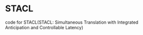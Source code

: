 # STACL
code for STACL(STACL: Simultaneous Translation with Integrated Anticipation and Controllable Latency)
